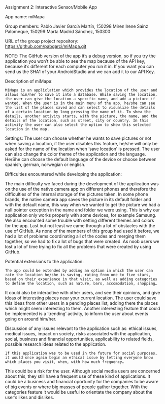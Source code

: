 Assignment 2:
Interactive Sensor/Mobile App

App name:
miMapa

Group members:
Pablo Javier García Martín, 150298
Miren Irene Sainz Palomeque, 150299
Marta Madrid Sánchez, 150300

URL of the group project repository: 	
https://github.com/pabgarci/miMapa.git

NOTE: The GitHub version of the app it’s a debug version, so if you try the application you won’t be able to see the map because of the API key, because it’s different for each computer you run it in. If you want you can send us the SHA1 of your AndroidStudio and we can add it to our API Key.

Description of miMapa:

	MiMapa is an appliclation which provides the location of the user and allows him/her to save it into a database. While saving the location, the user can give the location a specific name, and add a picture if wanted. When the user is in the main menu of the app, he/she can see the list of the places saved and can select to visualize the details of a certain location by long pressing the name of it. To show the details, another activity starts, with the picture, the name, and the details of the location, such as street, city or country. In this activity the user can also select the option to show this selected location in the map.
Settings: The user can choose whether he wants to save pictures or not when saving a location, if the user disables this feature, he/she will only be asked for the name of the location when ‘save location’ is pressed. 
The user can also change the color theme of the application and the language. He/She can choose the default language of the device or choose between spanish, german, norwegian or english.	

Difficulties encountered while developing the application:

The main difficulty we faced  during the development of the application was on the use of the native camera app on different phones and therefore the difficulties of the internal storage of the pictures taken.
In some phone brands, the native camera app saves the picture in its default folder and with the default name, this way when we wanted to get the picture we had a null pointer exception in the name and folder we were using. This is why our application only works properly with some devices, for example Samsung.
We also encounted some trouble with setting different themes and colors for the app.
Last but not least we came through a lot of obstacles with the use of GitHub. As none of the members of this group had used it before, we had a lot of problems coordinating all of the codes and merging them together, so we had to fix a lot of bugs that were created. As noob users we lost a lot of time trying to fix all the problems that were created by using GitHub.

Potential extensions to the application:

	The app could be extended by adding an option in which the user can rate the location he/she is saving, rating from one to five stars, based on their experience in that visit, as well as adding categories to define the location, such as nature, bars, accomodation, shopping…
It could also be interactive with other users, and see their opinions, and give ideas of interesting places near your current location. The user could save this ideas from other users in a pending places list, adding there the places which might seem interesting to them.
Another interesting feature that could be implemented is a ‘trending’ activity, to inform the user about events going on around him/her.


Discussion of any issues relevant to the application such as: ethical issues, medical issues, impact on society, risks associated with the application, social, business and financial opportunities, applicability to related fields, possible research ideas related to the application. 

	If this application was to be used in the future for social purposes, it would once again begin an ethical issue by letting everyone know which places you visit, when, with how much frequency…
This could be a risk for the user. Although social media users are concerned about this, they still have a frequent use of  these kind of applications.
It could be a business and financial oportunity for the companies to be aware of big events or where big masses of people gather together. With the categories feature it would be useful to orientate the company about the user’s likes and dislikes.
